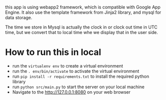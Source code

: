 this app is using webapp2 framework, which is compatible with Google App Engine.
It also use the template framework from Jinja2 library, and mysql for data storage.

The time we store in Mysql is actually the clock in or clock out time in UTC time,
but we convert that to local time whe we display that in the user side.

# How to run this in local
- run the `virtualenv env` to create a virtual environment
- run the `. env/bin/activate` to activate the virtual environment
- run `pip install -r requirements.txt` to install the required python library
- run `python src/main.py` to start the server on your local machine
- Navigate to the http://127.0.0.1:8080 on your web browser
